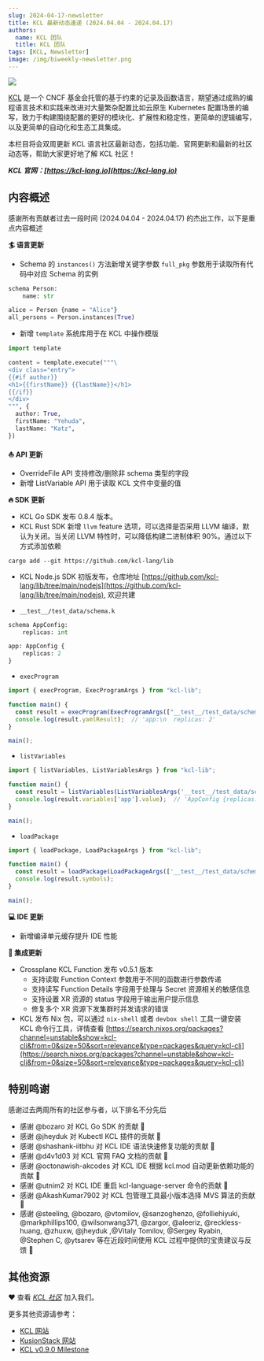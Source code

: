 ```yaml
---
slug: 2024-04-17-newsletter
title: KCL 最新动态速递 (2024.04.04 - 2024.04.17)
authors:
  name: KCL 团队
  title: KCL 团队
tags: [KCL, Newsletter]
image: /img/biweekly-newsletter.png
---
```


![](/img/biweekly-newsletter-zh.png)

[KCL](https://github.com/kcl-lang) 是一个 CNCF 基金会托管的基于约束的记录及函数语言，期望通过成熟的编程语言技术和实践来改进对大量繁杂配置比如云原生 Kubernetes 配置场景的编写，致力于构建围绕配置的更好的模块化、扩展性和稳定性，更简单的逻辑编写，以及更简单的自动化和生态工具集成。

本栏目将会双周更新 KCL 语言社区最新动态，包括功能、官网更新和最新的社区动态等，帮助大家更好地了解 KCL 社区！

**_KCL 官网：[https://kcl-lang.io](https://kcl-lang.io)_**

## 内容概述

感谢所有贡献者过去一段时间 (2024.04.04 - 2024.04.17) 的杰出工作，以下是重点内容概述

**🏄 语言更新**

- Schema 的 `instances()` 方法新增关键字参数 `full_pkg` 参数用于读取所有代码中对应 Schema 的实例

```python
schema Person:
    name: str

alice = Person {name = "Alice"}
all_persons = Person.instances(True)
```

- 新增 `template` 系统库用于在 KCL 中操作模版

```python
import template

content = template.execute("""\
<div class="entry">
{{#if author}}
<h1>{{firstName}} {{lastName}}</h1>
{{/if}}
</div>
""", {
  author: True,
  firstName: "Yehuda",
  lastName: "Katz",
})
```

**⛵️ API 更新**

- OverrideFile API 支持修改/删除非 schema 类型的字段
- 新增 ListVariable API 用于读取 KCL 文件中变量的值

**🔥 SDK 更新**

- KCL Go SDK 发布 0.8.4 版本。
- KCL Rust SDK 新增 `llvm` feature 选项，可以选择是否采用 LLVM 编译，默认为关闭。当关闭 LLVM 特性时，可以降低构建二进制体积 90%。通过以下方式添加依赖

```shell
cargo add --git https://github.com/kcl-lang/lib
```

- KCL Node.js SDK 初版发布，仓库地址 [https://github.com/kcl-lang/lib/tree/main/nodejs](https://github.com/kcl-lang/lib/tree/main/nodejs), 欢迎共建

+ `__test__/test_data/schema.k`

```python
schema AppConfig:
    replicas: int

app: AppConfig {
    replicas: 2
}
```

+ `execProgram`

```ts
import { execProgram, ExecProgramArgs } from "kcl-lib";

function main() {
  const result = execProgram(ExecProgramArgs(["__test__/test_data/schema.k"]));
  console.log(result.yamlResult);  // 'app:\n  replicas: 2'
}

main();
```

+ `listVariables`

```ts
import { listVariables, ListVariablesArgs } from "kcl-lib";

function main() {
  const result = listVariables(ListVariablesArgs('__test__/test_data/schema.k', []))
  console.log(result.variables['app'].value);  // 'AppConfig {replicas: 2}'
}

main();
```

+ `loadPackage`

```ts
import { loadPackage, LoadPackageArgs } from "kcl-lib";

function main() {
  const result = loadPackage(LoadPackageArgs(['__test__/test_data/schema.k'], [], true));
  console.log(result.symbols);
}

main();
```

**💻 IDE 更新**

- 新增编译单元缓存提升 IDE 性能

**🌼 集成更新**

- Crossplane KCL Function 发布 v0.5.1 版本
  - 支持读取 Function Context 参数用于不同的函数进行参数传递
  - 支持读写 Function Details 字段用于处理与 Secret 资源相关的敏感信息
  - 支持设置 XR 资源的 status 字段用于输出用户提示信息
  - 修复多个 XR 资源下发集群时并发请求的错误
- KCL 发布 Nix 包，可以通过 `nix-shell` 或者 `devbox shell` 工具一键安装 KCL 命令行工具，详情查看 [https://search.nixos.org/packages?channel=unstable&show=kcl-cli&from=0&size=50&sort=relevance&type=packages&query=kcl-cli](https://search.nixos.org/packages?channel=unstable&show=kcl-cli&from=0&size=50&sort=relevance&type=packages&query=kcl-cli)

## 特别鸣谢

感谢过去两周所有的社区参与者，以下排名不分先后

- 感谢 @bozaro 对 KCL Go SDK 的贡献 🙌
- 感谢 @jheyduk 对 Kubectl KCL 插件的贡献 🙌
- 感谢 @shashank-iitbhu 对 KCL IDE 语法快速修复功能的贡献 🙌
- 感谢 @d4v1d03 对 KCL 官网 FAQ 文档的贡献 🙌
- 感谢 @octonawish-akcodes 对 KCL IDE 根据 kcl.mod 自动更新依赖功能的贡献 🙌
- 感谢 @utnim2 对 KCL IDE 重启 kcl-language-server 命令的贡献 🙌
- 感谢 @AkashKumar7902 对 KCL 包管理工具最小版本选择 MVS 算法的贡献 🙌
- 感谢 @steeling, @bozaro, @vtomilov, @sanzoghenzo, @folliehiyuki, @markphillips100, @wilsonwang371, @zargor, @aleeriz, @reckless-huang, @zhuxw, @jheyduk ,@Vitaly Tomilov, @Sergey Ryabin, @Stephen C, @ytsarev 等在近段时间使用 KCL 过程中提供的宝贵建议与反馈 🙌

## 其他资源

❤️ 查看 _[KCL 社区](https://github.com/kcl-lang/community)_ 加入我们。

更多其他资源请参考：

- [KCL 网站](https://kcl-lang.io/)
- [KusionStack 网站](https://kusionstack.io/)
- [KCL v0.9.0 Milestone](https://github.com/kcl-lang/kcl/milestone/9)
